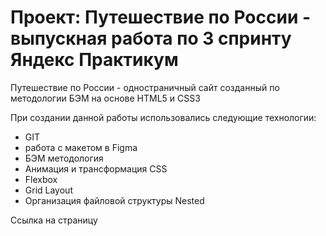 # Проект: Путешествие по России - выпускная работа по 3 спринту Яндекс Практикум

Путешествие по России - одностраничный сайт созданный по методологии БЭМ на основе HTML5 и CSS3

При создании данной работы использовались следующие технологии:

* GIT
* работа с макетом в Figma
* БЭМ методология
* Анимация и трансформация CSS
* Flexbox
* Grid Layout
* Организация файловой структуры Nested

Ссылка на страницу
